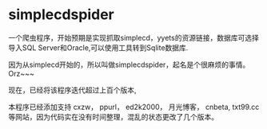 simplecdspider
============

一个爬虫程序，开始预期是实现抓取simplecd，yyets的资源链接，数据库可选择导入SQL Server和Oracle,可以使用工具转到Sqlite数据库.<br/>

因为从simplecd开始的，所以叫做simplecdspider，起名是个很麻烦的事情。Orz~~~

现在，已经将该程序迭代超过上百个版本,

本程序已经添加支持 
cxzw，
ppurl，
ed2k2000，
月光博客，
cnbeta,
txt99.cc
等网站，因为代码实在没有时间整理，混乱的状态更改了几个版本。

